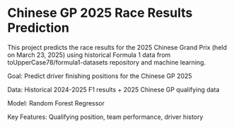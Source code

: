 # Chinese GP 2025 Race Results Prediction

This project predicts the race results for the 2025 Chinese Grand Prix (held on March 23, 2025) using historical Formula 1  data from toUpperCase78/formula1-datasets repository and machine learning. 

Goal: Predict driver finishing positions for the Chinese GP 2025

Data: Historical 2024-2025 F1 results + 2025 Chinese GP qualifying data

Model: Random Forest Regressor

Key Features: Qualifying position, team performance, driver history
